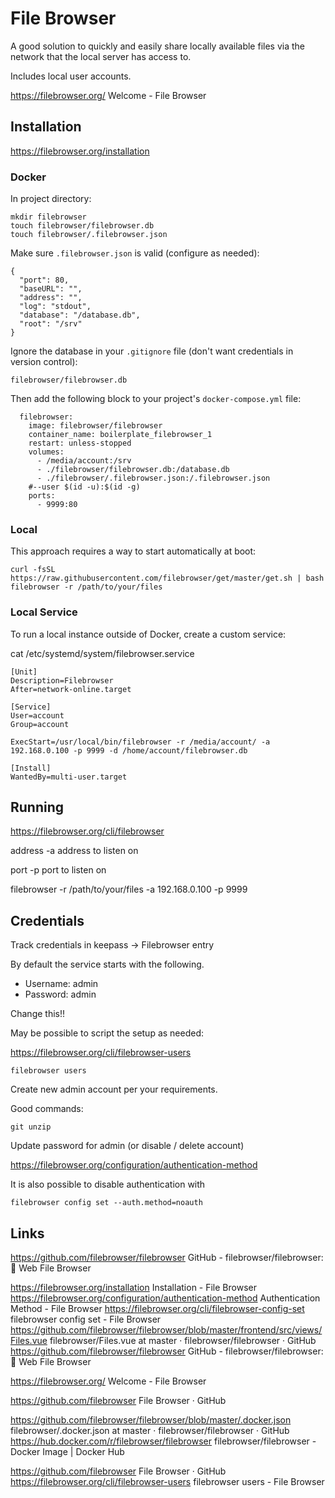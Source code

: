 # File Browser

A good solution to quickly and easily share locally available files via the network that the local server has access to. 

Includes local user accounts. 

https://filebrowser.org/
Welcome - File Browser

## Installation

https://filebrowser.org/installation

### Docker

In project directory:

```
mkdir filebrowser
touch filebrowser/filebrowser.db
touch filebrowser/.filebrowser.json
```

Make sure `.filebrowser.json` is valid (configure as needed): 

```
{
  "port": 80,
  "baseURL": "",
  "address": "",
  "log": "stdout",
  "database": "/database.db",
  "root": "/srv"
}
```

Ignore the database in your `.gitignore` file (don't want credentials in version control):

```
filebrowser/filebrowser.db
```


Then add the following block to your project's `docker-compose.yml` file:

```
  filebrowser:
    image: filebrowser/filebrowser
    container_name: boilerplate_filebrowser_1
    restart: unless-stopped
    volumes:
      - /media/account:/srv
      - ./filebrowser/filebrowser.db:/database.db
      - ./filebrowser/.filebrowser.json:/.filebrowser.json
    #--user $(id -u):$(id -g)
    ports:
      - 9999:80

```

### Local

This approach requires a way to start automatically at boot:

```
curl -fsSL https://raw.githubusercontent.com/filebrowser/get/master/get.sh | bash
filebrowser -r /path/to/your/files
```

### Local Service

To run a local instance outside of Docker, create a custom service:

cat /etc/systemd/system/filebrowser.service

```
[Unit]
Description=Filebrowser
After=network-online.target

[Service]
User=account
Group=account

ExecStart=/usr/local/bin/filebrowser -r /media/account/ -a 192.168.0.100 -p 9999 -d /home/account/filebrowser.db

[Install]
WantedBy=multi-user.target
```



## Running

https://filebrowser.org/cli/filebrowser

address
-a
address to listen on

port
-p
port to listen on

filebrowser -r /path/to/your/files -a 192.168.0.100 -p 9999

## Credentials

Track credentials in keepass -> Filebrowser entry

By default the service starts with the following.

   - Username: admin
   - Password: admin

Change this!!

May be possible to script the setup as needed:

https://filebrowser.org/cli/filebrowser-users

`filebrowser users`

Create new admin account per your requirements. 

Good commands:

```
git unzip
```

Update password for admin (or disable / delete account)

https://filebrowser.org/configuration/authentication-method

It is also possible to disable authentication with

    filebrowser config set --auth.method=noauth



## Links

https://github.com/filebrowser/filebrowser
GitHub - filebrowser/filebrowser: 📂 Web File Browser

https://filebrowser.org/installation
Installation - File Browser
https://filebrowser.org/configuration/authentication-method
Authentication Method - File Browser
https://filebrowser.org/cli/filebrowser-config-set
filebrowser config set - File Browser
https://github.com/filebrowser/filebrowser/blob/master/frontend/src/views/Files.vue
filebrowser/Files.vue at master · filebrowser/filebrowser · GitHub
https://github.com/filebrowser/filebrowser
GitHub - filebrowser/filebrowser: 📂 Web File Browser

https://filebrowser.org/
Welcome - File Browser

https://github.com/filebrowser
File Browser · GitHub


https://github.com/filebrowser/filebrowser/blob/master/.docker.json
filebrowser/.docker.json at master · filebrowser/filebrowser · GitHub
https://hub.docker.com/r/filebrowser/filebrowser
filebrowser/filebrowser - Docker Image | Docker Hub

https://github.com/filebrowser
File Browser · GitHub
https://filebrowser.org/cli/filebrowser-users
filebrowser users - File Browser



